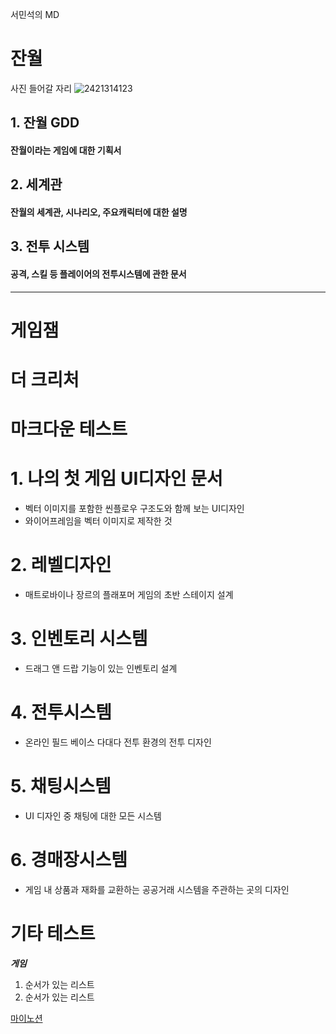 


서민석의 MD


# 잔월

사진 들어갈 자리
![2421314123](https://github.com/sms3072/wep_atens/blob/main/images/2421314123.PNG)

## 1. 잔월 GDD
#### 잔월이라는 게임에 대한 기획서
## 2. 세계관
#### 잔월의 세계관, 시나리오, 주요캐릭터에 대한 설명
## 3. 전투 시스템 
#### 공격, 스킬 등 플레이어의 전투시스템에 관한 문서

<!--
===== 더 크리처 ===
# 목차
# 1. 게임개요
## 1.1 게임 소개와 목표
## 1.2 게임 장르
## 1.3 기획의도
## 1.4 시놉시스

# 2. 게임 플레이
## 2.1. 원페이지 기획서
## 2.2. 기획 의도
## 2.3. 키맵
## 2.4. 핵심 메커니즘
## 2.5. 난이도 및 리워드 측정 방식

# 3. 세계관, 시나리오
## 3.1 세계관
## 3.2 스토리
## 3.3 시나리오
## 3.4 스토리보드

# 4. 디자인
## 4.1 크리퍼 설정
## 4.1 몬스터 설정
## 4.1 퍼즐 디자인 
## 4.1 아이템 디자인

# 5. 레벨 디자인
## 5.1 레벨 컨셉
## 5.2 레벨 패스
## 5.3 월드 컨셉

# 6. UI
-->

-----

# 게임잼

# 더 크리처


# 마크다운 테스트

# 1. 나의 첫 게임 UI디자인 문서
- 벡터 이미지를 포함한 씬플로우 구조도와 함께 보는 UI디자인
- 와이어프레임을 벡터 이미지로 제작한 것
# 2. 레벨디자인
- 매트로바이나 장르의 플래포머 게임의 초반 스테이지 설계
# 3. 인벤토리 시스템
- 드래그 앤 드랍 기능이 있는 인벤토리 설계
# 4. 전투시스템
- 온라인 필드 베이스 다대다 전투 환경의 전투 디자인
# 5. 채팅시스템
- UI 디자인 중 채팅에 대한 모든 시스템
# 6. 경매장시스템
- 게임 내 상품과 재화를 교환하는 공공거래 시스템을 주관하는 곳의 디자인</br>



# 기타 테스트
__*게임*__</br>

1. 순서가 있는 리스트
2. 순서가 있는 리스트

[마이노션](https://atentsgamedesign.notion.site/UXUI-58fbd6f6b6594252afe75f2e6078dd36?pvs=4)
